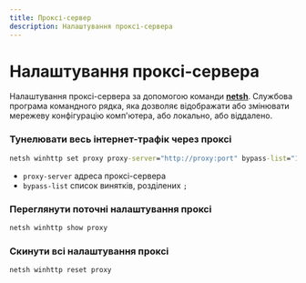 ```yaml
---
title: Проксі-сервер
description: Налаштування проксі-сервера
---
```


# Налаштування проксі-сервера

Налаштування проксі-сервера за допомогою команди **[netsh](https://docs.microsoft.com/en-us/windows-server/administration/windows-commands/netsh 'Microsoft Dosc')**.
Службова програма командного рядка, яка дозволяє відображати або змінювати мережеву конфігурацію комп'ютера, або локально, або віддалено.

### Тунелювати весь інтернет-трафік через проксі

```cmd
netsh winhttp set proxy proxy-server="http://proxy:port" bypass-list="127.0.0.1;localhost"
```

- `proxy-server` адреса проксі-сервера
- `bypass-list` список винятків, розділених `;`

### Переглянути поточні налаштування проксі

```cmd
netsh winhttp show proxy
```

### Скинути всі налаштування проксі

```cmd
netsh winhttp reset proxy
```
